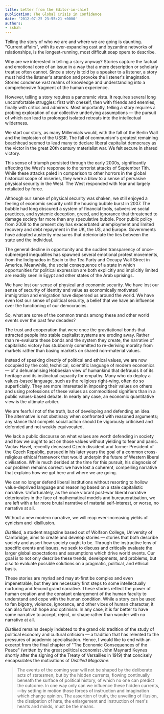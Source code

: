 ```yaml
---
title: Letter from the Editor-in-chief
publication: The Global Crisis in Confidence
date: '2012-07-25 23:55:21 +0000'
authors:
- sshah
---
```


Telling the story of who we are and where we are going is daunting. "Current affairs", with its ever-expanding cast and byzantine networks of relationships, is the longest-running, most difficult soap opera to describe.

Why are we interested in telling a story anyway? Stories capture the factual and emotional core of an issue in a way that a mere description or scholarly treatise often cannot. Since a story is told by a speaker to a listener, a story must hold the listener's attention and provoke the listener's imagination. Stories condense vast realms of knowledge and understanding into a comprehensive fragment of the human experience.

However, telling a story requires a panoramic vista. It requires several long uncomfortable struggles: first with oneself, then with friends and enemies, finally with critics and admirers. Most importantly, telling a story requires a probing exploration of our collective underlying assumptions — the pursuit of which can lead to prolonged isolated retreats into the intellectual wilderness.

We start our story, as many Millennials would, with the fall of the Berlin Wall and the implosion of the USSR. The fall of communism's greatest remaining beachhead seemed to lead many to declare liberal capitalist democracy as the victor in the great 20th century materialist war. We felt secure in shared victory.

This sense of triumph persisted through the early 2000s, significantly affecting the West's response to the terrorist attacks of September 11th. While these attacks paled in comparison to other horrors in the global historical scope of miseries, they were a blow to a sense of pervasive physical security in the West. The West responded with fear and largely retaliated by force.

Although our sense of physical security was shaken, we still enjoyed a feeling of economic security until the housing bubble burst in 2007. The bubble had long obscured a system of financial tools, subversive social practices, and systemic deception, greed, and ignorance that threatened to damage society far more than any speculative bubble. Poor public policy from 2008 to the present day has exacerbated unemployment and limited recovery and debt repayment in the UK, the US, and Europe. Governments have adopted austerity measures that deterioriate the ties between the state and the individual.

The general decline in opportunity and the sudden transparency of once-submerged inequalities has spawned several emotional protest movements, from the Indignados in Spain to the Tea Party and Occupy Wall Street in America. Meanwhile, the social consequence of a state in which opportunities for political expression are both explicitly and implicitly limited are readily seen in Egypt and other states of the Arab uprisings.

We have lost our sense of physical and economic security. We have lost our sense of security of identity and value as economically motivated immigration and emigration have dispersed us around the world. We have even lost our sense of political security, a belief that we have an influence over the functioning of our democracies.

So, what are some of the common trends among these and other world events over the past few decades?

The trust and cooperation that were once the gravitational bonds that attracted people into stable capitalist systems are eroding away. Rather than re-evaluate these bonds and the system they create, the narrative of capitalistic victory has stubbornly committed to re-deriving morality from markets rather than basing markets on shared non-material values.

Instead of speaking directly of political and ethical values, we are now occupied by the cold, technical, scientific language of modern economics — of a dehumanising Hobbesian view of humankind that defrauds it of its heritage and its instinctual capacity for empathy. Many who do deploy a values-based language, such as the religious right-wing, often do so superficially. They are more interested in imposing their values on others and using professions of these values as commoditised signifiers than in a public values-based debate. In nearly any case, an economic quantitative view is the ultimate arbiter.

We are fearful not of the truth, but of developing and defending an idea. The alternative is not obstinacy when confronted with reasoned arguments; any stance that compels social action should be vigorously criticised and defended and not weakly equivocated.

We lack a public discourse on what values are worth defending in society and how we ought to act on those values without yielding to fear and panic. Vaclav Havel, recently deceased Czech dissident and former President of the Czech Republic, pursued in his later years the goal of a common cross-religious ethical framework that would underpin the future of Western liberal civilisation. While much derided at the time for this pursuit, his diagnosis of our problem remains correct: we have lost a coherent, compelling narrative that explains how we got here and where we are going.

We can no longer defend liberal institutions without resorting to hollow value-deprived language and reasoning based on a stale capitalistic narrative. Unfortunately, as the once vibrant post-war liberal narrative deteriorates in the face of mathematical models and bureaucratisation, we are left with a far more brutal narrative of material self-interest, or worse, no narrative at all.

Without a new modern narrative, we will reap ever-increasing yields of cynicism and  disillusion.

*Distilled*, a student magazine based out of Wolfson College, University of Cambridge, aims to create and develop stories — stories that both describe society and assert how society ought to be. Through the instructive lens of specific events and issues, we seek to discuss and critically evaluate the larger global expectations and assumptions which drive world events. Our goal is to not only describe these trends, developments, and problems, but also to evaluate possible solutions on a pragmatic, political, and ethical basis.

These stories are myriad and may at-first be complex and even impenetrable, but they are necessary first steps to some intellectually nurturing and fecund grand narrative. These stories reflect the power of human creation and the constant enlargement of the human faculty to understand and cope with the human condition. While a story can be used to fan bigotry, violence, ignorance, and other vices of human character, it can also furnish hope and optimism. In any case, it is far better to have some narrative to accept, reject, or shape rather than wander with no narrative at all.

*Distilled* remains deeply indebted to the grand old tradition of the study of political economy and cultural criticism — a tradition that has relented to the pressures of academic specialisation. Hence, I would like to end with an excerpt from the final chapter of "The Economic Consequences of the Peace" (written by the great political economist John Maynard Keynes shortly after the signing of the Treaty of Versailles in 1919) that concisely encapsulates the motivations of *Distilled Magazine*:

> The events of the coming year will not be shaped by the deliberate acts of statesmen, but by the hidden currents, flowing continually beneath the surface of political history, of which no one can predict the outcome. In one way only can we influence these hidden currents,—by setting in motion those forces of instruction and imagination which change opinion. The assertion of truth, the unveiling of illusion, the dissipation of hate, the enlargement and instruction of men's hearts and minds, must be the means.
